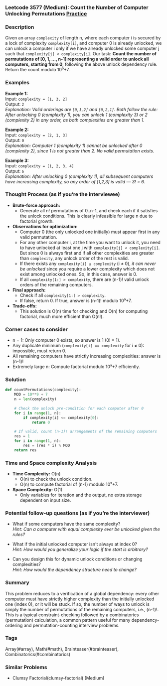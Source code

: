 ### Leetcode 3577 (Medium): Count the Number of Computer Unlocking Permutations [Practice](https://leetcode.com/problems/count-the-number-of-computer-unlocking-permutations)

### Description  
Given an array `complexity` of length n, where each computer i is secured by a lock of complexity `complexity[i]`, and computer 0 is already unlocked, we can unlock a computer i only if we have already unlocked some computer j such that `complexity[j] < complexity[i]`. Our task: **Count the number of permutations of [0, 1, ..., n-1] representing a valid order to unlock all computers, starting from 0**, following the above unlock dependency rule.  
Return the count modulo 10⁹+7.

### Examples  

**Example 1:**  
Input: `complexity = [1, 3, 2]`  
Output: `2`  
*Explanation: Valid orderings are `[0,1,2]` and `[0,2,1]`. Both follow the rule: After unlocking 0 (complexity 1), you can unlock 1 (complexity 3) or 2 (complexity 2) in any order, as both complexities are greater than 1.*

**Example 2:**  
Input: `complexity = [2, 1, 3]`  
Output: `0`  
*Explanation: Computer 1 (complexity 1) cannot be unlocked after 0 (complexity 2), since 1 is not greater than 2. No valid permutation exists.*

**Example 3:**  
Input: `complexity = [1, 2, 3, 4]`  
Output: `6`  
*Explanation: After unlocking 0 (complexity 1), all subsequent computers have increasing complexity, so any order of [1,2,3] is valid — 3! = 6.*

### Thought Process (as if you’re the interviewee)  
- **Brute-force approach:**  
  - Generate all n! permutations of 0..n-1, and check each if it satisfies the unlock conditions. This is clearly infeasible for large n due to factorial growth.
- **Observations for optimization:**  
  - Computer 0 (the only unlocked one initially) must appear first in any valid permutation.
  - For any other computer i, at the time you want to unlock it, you need to have unlocked at least one j with `complexity[j] < complexity[i]`. But since 0 is always first and if all other complexities are greater than `complexity`, any unlock order of the rest is valid.
  - If there exists any `complexity[i] ≤ complexity` (i ≠ 0), *it can never be unlocked* since you require a lower complexity which does not exist among unlocked ones. So, in this case, answer is 0.
  - If all `complexity[1:] > complexity`, there are (n-1)! valid unlock orders of the remaining computers.
- **Final approach:**  
  - Check if all `complexity[1:] > complexity`.  
  - If false, return 0. If true, answer is (n-1)! modulo 10⁹+7.
- **Trade-offs:**  
  - This solution is O(n) time for checking and O(n) for computing factorial, much more efficient than O(n!).

### Corner cases to consider  
- n = 1: Only computer 0 exists, so answer is 1 (0! = 1).
- Any duplicate minimum (`complexity[i] == complexity` for i ≠ 0): impossible, must return 0.
- All remaining computers have strictly increasing complexities: answer is (n-1)!
- Extremely large n: Compute factorial modulo 10⁹+7 efficiently.

### Solution

```python
def countPermutations(complexity):
    MOD = 10**9 + 7
    n = len(complexity)
    
    # Check the unlock pre-condition for each computer after 0
    for i in range(1, n):
        if complexity[i] <= complexity[0]:
            return 0
    
    # If valid, count (n-1)! arrangements of the remaining computers
    res = 1
    for i in range(1, n):
        res = (res * i) % MOD
    return res
```

### Time and Space complexity Analysis  

- **Time Complexity:** O(n)  
  - O(n) to check the unlock condition.  
  - O(n) to compute factorial of (n-1) modulo 10⁹+7.
- **Space Complexity:** O(1)  
  - Only variables for iteration and the output, no extra storage dependent on input size.

### Potential follow-up questions (as if you’re the interviewer)  

- What if some computers have the same complexity?  
  *Hint: Can a computer with equal complexity ever be unlocked given the rules?*

- What if the initial unlocked computer isn't always at index 0?  
  *Hint: How would you generalize your logic if the start is arbitrary?*

- Can you design this for dynamic unlock conditions or changing complexities?  
  *Hint: How would the dependency structure need to change?*

### Summary
This problem reduces to a verification of a global dependency: every other computer must have strictly higher complexity than the initially unlocked one (index 0), or it will be stuck. If so, the number of ways to unlock is simply the number of permutations of the remaining computers, i.e., (n-1)!. This is a typical constraint-checking followed by a combinatorics (permutation) calculation, a common pattern useful for many dependency-ordering and permutation-counting interview problems.

### Tags
Array(#array), Math(#math), Brainteaser(#brainteaser), Combinatorics(#combinatorics)

### Similar Problems
- Clumsy Factorial(clumsy-factorial) (Medium)